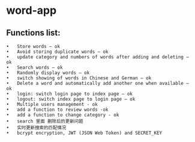 # word-app

## Functions list:

	•	Store words – ok
	•	Avoid storing duplicate words – ok
	•	update category and numbers of words after adding and deleting – ok
	•	Search words – ok
	•	Randomly display words – ok
	•	switch showing of words in Chinese and German – ok
	•	Delete a word and automatically add another one when available – ok
	•	login: switch login page to index page – ok
	•	logout: switch index page to login page – ok
	•	Multiple users management - ok
	•	add a function to review words -ok
	•	add a function to change category - ok
	•	search 里面 删除后的更新问题
	•	实时更新搜索的匹配情况
	•	bcrypt encryption, JWT (JSON Web Token) and SECRET_KEY 

 